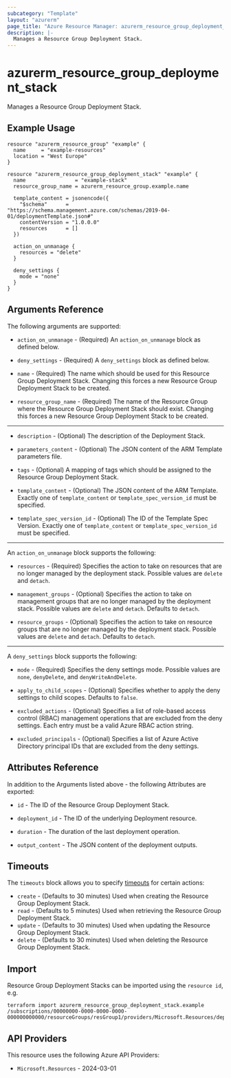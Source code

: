 ```yaml
---
subcategory: "Template"
layout: "azurerm"
page_title: "Azure Resource Manager: azurerm_resource_group_deployment_stack"
description: |-
  Manages a Resource Group Deployment Stack.
---
```


# azurerm_resource_group_deployment_stack

Manages a Resource Group Deployment Stack.

## Example Usage

```hcl
resource "azurerm_resource_group" "example" {
  name     = "example-resources"
  location = "West Europe"
}

resource "azurerm_resource_group_deployment_stack" "example" {
  name                = "example-stack"
  resource_group_name = azurerm_resource_group.example.name

  template_content = jsonencode({
    "$schema"      = "https://schema.management.azure.com/schemas/2019-04-01/deploymentTemplate.json#"
    contentVersion = "1.0.0.0"
    resources      = []
  })

  action_on_unmanage {
    resources = "delete"
  }

  deny_settings {
    mode = "none"
  }
}
```

## Arguments Reference

The following arguments are supported:

* `action_on_unmanage` - (Required) An `action_on_unmanage` block as defined below.

* `deny_settings` - (Required) A `deny_settings` block as defined below.

* `name` - (Required) The name which should be used for this Resource Group Deployment Stack. Changing this forces a new Resource Group Deployment Stack to be created.

* `resource_group_name` - (Required) The name of the Resource Group where the Resource Group Deployment Stack should exist. Changing this forces a new Resource Group Deployment Stack to be created.

---

* `description` - (Optional) The description of the Deployment Stack.

* `parameters_content` - (Optional) The JSON content of the ARM Template parameters file.

* `tags` - (Optional) A mapping of tags which should be assigned to the Resource Group Deployment Stack.

* `template_content` - (Optional) The JSON content of the ARM Template. Exactly one of `template_content` or `template_spec_version_id` must be specified.

* `template_spec_version_id` - (Optional) The ID of the Template Spec Version. Exactly one of `template_content` or `template_spec_version_id` must be specified.

---

An `action_on_unmanage` block supports the following:

* `resources` - (Required) Specifies the action to take on resources that are no longer managed by the deployment stack. Possible values are `delete` and `detach`.

* `management_groups` - (Optional) Specifies the action to take on management groups that are no longer managed by the deployment stack. Possible values are `delete` and `detach`. Defaults to `detach`.

* `resource_groups` - (Optional) Specifies the action to take on resource groups that are no longer managed by the deployment stack. Possible values are `delete` and `detach`. Defaults to `detach`.

---

A `deny_settings` block supports the following:

* `mode` - (Required) Specifies the deny settings mode. Possible values are `none`, `denyDelete`, and `denyWriteAndDelete`.

* `apply_to_child_scopes` - (Optional) Specifies whether to apply the deny settings to child scopes. Defaults to `false`.

* `excluded_actions` - (Optional) Specifies a list of role-based access control (RBAC) management operations that are excluded from the deny settings. Each entry must be a valid Azure RBAC action string.

* `excluded_principals` - (Optional) Specifies a list of Azure Active Directory principal IDs that are excluded from the deny settings.

## Attributes Reference

In addition to the Arguments listed above - the following Attributes are exported: 

* `id` - The ID of the Resource Group Deployment Stack.

* `deployment_id` - The ID of the underlying Deployment resource.

* `duration` - The duration of the last deployment operation.

* `output_content` - The JSON content of the deployment outputs.

## Timeouts

The `timeouts` block allows you to specify [timeouts](https://developer.hashicorp.com/terraform/language/resources/configure#define-operation-timeouts) for certain actions:

* `create` - (Defaults to 30 minutes) Used when creating the Resource Group Deployment Stack.
* `read` - (Defaults to 5 minutes) Used when retrieving the Resource Group Deployment Stack.
* `update` - (Defaults to 30 minutes) Used when updating the Resource Group Deployment Stack.
* `delete` - (Defaults to 30 minutes) Used when deleting the Resource Group Deployment Stack.

## Import

Resource Group Deployment Stacks can be imported using the `resource id`, e.g.

```shell
terraform import azurerm_resource_group_deployment_stack.example /subscriptions/00000000-0000-0000-0000-000000000000/resourceGroups/resGroup1/providers/Microsoft.Resources/deploymentStacks/stack1
```

## API Providers
<!-- This section is generated, changes will be overwritten -->
This resource uses the following Azure API Providers:

* `Microsoft.Resources` - 2024-03-01
